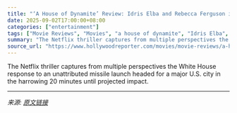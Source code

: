 ```yaml
---
title: "‘A House of Dynamite’ Review: Idris Elba and Rebecca Ferguson in Kathryn Bigelow’s Precision-Tooled, Viscerally Unsettling Nail-Biter"
date: 2025-09-02T17:00:00+08:00
categories: ["entertainment"]
tags: ["Movie Reviews", "Movies", "a house of dynamite", "Idris Elba", "Kathryn Bigelow", "Netflix", "Rebecca Ferguson", "venice", "Venice 2025", "Venice Film Festival", "Venice Film Festival 2025"]
summary: "The Netflix thriller captures from multiple perspectives the White House response to an unattributed missile launch headed for a major U.S. city in the harrowing 20 minutes until projected impact."
source_url: "https://www.hollywoodreporter.com/movies/movie-reviews/a-house-of-dynamite-review-idris-elba-kathryn-bigelow-1236359097/"
---
```


The Netflix thriller captures from multiple perspectives the White House response to an unattributed missile launch headed for a major U.S. city in the harrowing 20 minutes until projected impact.

---

*来源: [原文链接](https://www.hollywoodreporter.com/movies/movie-reviews/a-house-of-dynamite-review-idris-elba-kathryn-bigelow-1236359097/)*
